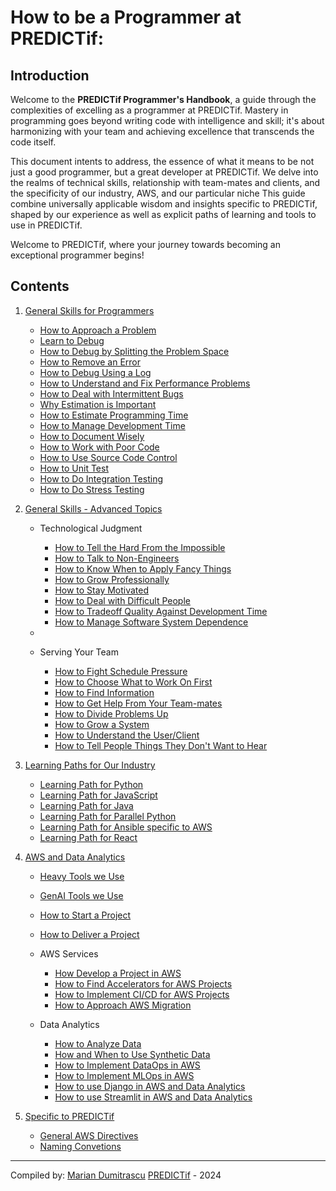 # How to be a Programmer at PREDICTif:

## Introduction

Welcome to the **PREDICTif Programmer's Handbook**, a guide through the complexities of excelling as a programmer at PREDICTif. Mastery in programming goes beyond writing code with intelligence and skill; it's about harmonizing with your team and achieving excellence that transcends the code itself.

This document intents to address, the essence of what it means to be not just a good programmer, but a great developer at PREDICTif. We delve into the realms of technical skills, relationship with team-mates and clients, and the specificity of our industry, AWS, and our particular niche This guide combine universally applicable wisdom and insights specific to PREDICTif, shaped by our experience as well as explicit paths of learning and tools to use in PREDICTif.

Welcome to PREDICTif, where your journey towards becoming an exceptional programmer begins!

<!-- Welcome to the **PREDICTif Programmer's Handbook**! This guide is here to help you become an outstanding programmer at PREDICTif. Being great at programming isn't just about writing smart code. It's also about working well with your team and achieving goals that go beyond the code.

In this document, we're going to cover what it takes to be not just good, but great at developing software with us. We'll look at technical skills, how to work with teammates and clients, and the specifics of our field, including AWS and our particular focus areas. This guide offers advice and insights that are
unevrsally applicable as well as tips, tools, and "way we do things" specific to PREDICTif.

Welcome to PREDICTif, where you start your journey to becoming an amazing programmer! -->

## Contents

1. [General Skills for Programmers](010-Beginner)

   - [How to Approach a Problem](010-Beginner/Personal-Skills/01-Learn-To-Debug.md)
   - [Learn to Debug](010-Beginner/Personal-Skills/01-Learn-To-Debug.md)
   - [How to Debug by Splitting the Problem Space](010-Beginner/Personal-Skills/02-How-to-Debug-by-Splitting-the-Problem-Space.md)
   - [How to Remove an Error](010-Beginner/Personal-Skills/03-How-to-Remove-an-Error.md)
   - [How to Debug Using a Log](010-Beginner/Personal-Skills/04-How-to-Debug-Using-a-Log.md)
   - [How to Understand and Fix Performance Problems](010-Beginner/Personal-Skills/05-How-to-Understand-Performance-Problems.md)
   - [How to Deal with Intermittent Bugs](010-Beginner/Personal-Skills/10-How-to-Deal-with-Intermittent-Bugs.md)
   - [Why Estimation is Important](010-Beginner/Team-Skills/01-Why-Estimation-is-Important.md)
   - [How to Estimate Programming Time](010-Beginner/Team-Skills/02-How-to-Estimate-Programming-Time.md)
   - [How to Manage Development Time](020-Intermediate/Team-Skills/01-How-to-Manage-Development-Time.md)
   - [How to Document Wisely](010-Beginner/Team-Skills/05-How-to-Document-Wisely.md)
   - [How to Work with Poor Code](010-Beginner/Team-Skills/06-How-to-Work-with-Poor-Code.md)
   - [How to Use Source Code Control](010-Beginner/Team-Skills/07-How-to-Use-Source-Code-Control.md)
   - [How to Unit Test](010-Beginner/Team-Skills/08-How-to-Unit-Test.md)
   - [How to Do Integration Testing](020-Intermediate/Personal-Skills/08-How-to-Do-Integration-Testing.md)
   - [How to Do Stress Testing](020-Intermediate/Personal-Skills/04-How-to-Stress-Test.md)
2. [General Skills - Advanced Topics](020-Advanced)

   - Technological Judgment

     - [How to Tell the Hard From the Impossible](020-Advanced/Technical-Judgment/01-How-to-Tell-the-Hard-From-the-Impossible.md)
     - [How to Talk to Non-Engineers](020-Intermediate/Judgment/08-How-to-Talk-to-Non-Engineers.md)
     - [How to Know When to Apply Fancy Things](en/020-Intermediate/Judgment/07-How-to-Know-When-to-Apply-Fancy-Computer-Science.md)
     - [How to Grow Professionally](020-Intermediate/Judgment/05-How-to-Grow-Professionally.md)
     - [How to Stay Motivated](020-Intermediate/Personal-Skills/01-How-to-Stay-Motivated.md)
     - [How to Deal with Difficult People](en/010-Beginner/Team-Skills/11-How-to-Deal-with-Difficult-People.md)
     - [How to Tradeoff Quality Against Development Time](020-Intermediate/Judgment/01-How-to-Tradeoff-Quality-Against-Development-Time.md)
     - [How to Manage Software System Dependence](020-Intermediate/Judgment/02-How-to-Manage-Software-System-Dependence.md)
   -
   - Serving Your Team

     - [How to Fight Schedule Pressure](020-Advanced/Compromising-Wisely/01-How-to-Fight-Schedule-Pressure.md)
     - [How to Choose What to Work On First](020-Advanced/Serving-Your-Team/02-How-to-Choose-What-to-Work-On.md)
     - [How to Find Information](010-Beginner/Team-Skills/03-How-to-Find-Out-Information.md)
     - [How to Get Help From Your Team-mates](020-Advanced/Serving-Your-Team/03-How-to-Get-the-Most-From-Your-Teammates.md)
     - [How to Divide Problems Up](020-Advanced/Serving-Your-Team/04-How-to-Divide-Problems-Up.md)
     - [How to Grow a System](020-Advanced/Serving-Your-Team/07-How-to-Grow-a-System.md)
     - [How to Understand the User/Client](020-Advanced/Compromising-Wisely/02-How-to-Understand-the-User.md)
     - [How to Tell People Things They Don&#39;t Want to Hear](020-Advanced/Serving-Your-Team/09-How-to-Tell-People-Things-They-Dont-Want-to-Hear.md)
3. [Learning Paths for Our Industry](4-Skills)

   - [Learning Path for Python](4-Skills/01-Learning-Path-for-Python.md)
   - [Learning Path for JavaScript](4-Skills/02-Learning-Path-for-JavaScript.md)
   - [Learning Path for Java](4-Skills/03-Learning-Path-for-Java.md)
   - [Learning Path for Parallel Python](4-Skills/04-Learning-Path-for-Parallel-Programming.md)
   - [Learning Path for Ansible specific to AWS](4-Skills/04-Learning-Path-for-Parallel-Programming.md)
   - [Learning Path for React](4-Skills/04-Learning-Path-for-Parallel-Programming.md)

4. [AWS and Data Analytics](5-AWS)
   - [Heavy Tools we Use](020-Intermediate/Personal-Skills/10-Heavy-Tools.md)
   - [GenAI Tools we Use](020-Intermediate/Personal-Skills/10-Heavy-Tools.md)
   - [How to Start a Project](020-Intermediate/Personal-Skills/09-How-to-Start-a-Project.md)
   - [How to Deliver a Project](020-Intermediate/Personal-Skills/09-How-to-Deliver-a-Project.md)

   - AWS Services

     - [How Develop a Project in AWS](5-AWS/03-How-to-develop-a-project-in-AWS.md)
     - [How to Find Accelerators for AWS Projects](5-AWS/02-How-to-Find-Accelerators-for-AWS.md)
     - [How to Implement CI/CD for AWS Projects](5-AWS/03-How-to-develop-a-project-in-AWS.md)
     - [How to Approach AWS Migration](5-AWS/04-How-to-Approach-Migration-to-AWS.md)

   - Data Analytics

     - [How to Analyze Data](020-Intermediate/Personal-Skills/11-How-to-analyze-data.md)
     - [How and When to Use Synthetic Data](020-Intermediate/Personal-Skills/11-How-to-analyze-data.md)
     - [How to  Implement DataOps in AWS](020-Intermediate/Personal-Skills/11-How-to-analyze-data.md)
     - [How to  Implement MLOps in AWS](020-Intermediate/Personal-Skills/11-How-to-analyze-data.md)
     - [How to use Django in AWS and Data Analytics](020-Intermediate/Personal-Skills/11-How-to-analyze-data.md)
     - [How to use Streamlit in AWS and Data Analytics](020-Intermediate/Personal-Skills/11-How-to-analyze-data.md)
5. [Specific to PREDICTif](050-Specific)

   - [General AWS Directives](050-Specific/00-General-AWS-Directives.md)
   - [Naming Convetions](050-Specific/01-Naming-Conventions.md)



-------------------
Compiled by: [Marian Dumitrascu](mailto:marian.dumitrascu@predictifsolutions.com) [PREDICTif](https://www.predictif.com) - 2024


<!-- - [How to Optimize Loops](010-Beginner/Personal-Skills/07-How-to-Optimize-Loops.md) -->
